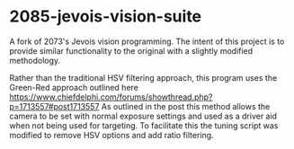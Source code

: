 # 2085-jevois-vision-suite

A fork of 2073's Jevois vision programming. The intent of this project is to provide similar functionality to the original with a slightly modified methodology. 

Rather than the traditional HSV filtering approach, this program uses the Green-Red approach outlined here https://www.chiefdelphi.com/forums/showthread.php?p=1713557#post1713557
As outlined in the post this method allows the camera to be set with normal exposure settings and used as a driver aid when not being used for targeting. 
To facilitate this the tuning script was modified to remove HSV options and add ratio filtering.